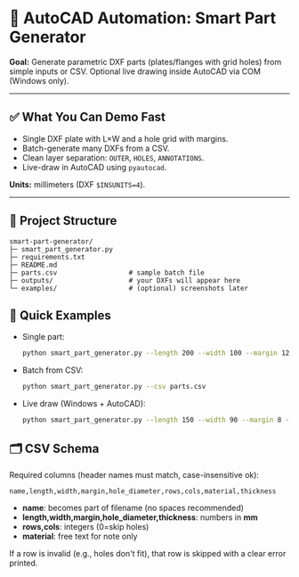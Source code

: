 # 🚀 AutoCAD Automation: Smart Part Generator

**Goal:** Generate parametric DXF parts (plates/flanges with grid holes) from simple inputs or CSV. Optional live drawing inside AutoCAD via COM (Windows only).

---

## ✅ What You Can Demo Fast
- Single DXF plate with L×W and a hole grid with margins.
- Batch-generate many DXFs from a CSV.
- Clean layer separation: `OUTER`, `HOLES`, `ANNOTATIONS`.
- Live-draw in AutoCAD using `pyautocad`.

**Units:** millimeters (DXF `$INSUNITS=4`).

---

## 📂 Project Structure
```
smart-part-generator/
├─ smart_part_generator.py
├─ requirements.txt
├─ README.md
├─ parts.csv                  # sample batch file
├─ outputs/                   # your DXFs will appear here
└─ examples/                  # (optional) screenshots later
```

## 🧪 Quick Examples

- Single part:
  ```bash
  python smart_part_generator.py --length 200 --width 100 --margin 12 --hole_diameter 8 --rows 4 --cols 7
  ```

- Batch from CSV:
  ```bash
  python smart_part_generator.py --csv parts.csv
  ```

- Live draw (Windows + AutoCAD):
  ```bash
  python smart_part_generator.py --length 150 --width 90 --margin 8 --hole_diameter 5 --rows 3 --cols 5 --draw_live
  ```

## 🗂 CSV Schema

Required columns (header names must match, case-insensitive ok):
```
name,length,width,margin,hole_diameter,rows,cols,material,thickness
```

- **name**: becomes part of filename (no spaces recommended)
- **length,width,margin,hole_diameter,thickness**: numbers in **mm**
- **rows,cols**: integers (0=skip holes)
- **material**: free text for note only

If a row is invalid (e.g., holes don't fit), that row is skipped with a clear error printed.

